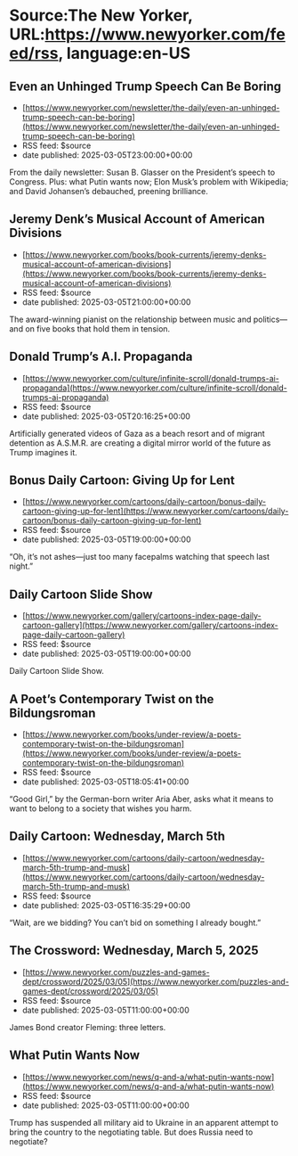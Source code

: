 # Source:The New Yorker, URL:https://www.newyorker.com/feed/rss, language:en-US

## Even an Unhinged Trump Speech Can Be Boring
 - [https://www.newyorker.com/newsletter/the-daily/even-an-unhinged-trump-speech-can-be-boring](https://www.newyorker.com/newsletter/the-daily/even-an-unhinged-trump-speech-can-be-boring)
 - RSS feed: $source
 - date published: 2025-03-05T23:00:00+00:00

From the daily newsletter: Susan B. Glasser on the President’s speech to Congress. Plus: what Putin wants now; Elon Musk’s problem with Wikipedia; and David Johansen’s debauched, preening brilliance.

## Jeremy Denk’s Musical Account of American Divisions
 - [https://www.newyorker.com/books/book-currents/jeremy-denks-musical-account-of-american-divisions](https://www.newyorker.com/books/book-currents/jeremy-denks-musical-account-of-american-divisions)
 - RSS feed: $source
 - date published: 2025-03-05T21:00:00+00:00

The award-winning pianist on the relationship between music and politics—and on five books that hold them in tension.

## Donald Trump’s A.I. Propaganda
 - [https://www.newyorker.com/culture/infinite-scroll/donald-trumps-ai-propaganda](https://www.newyorker.com/culture/infinite-scroll/donald-trumps-ai-propaganda)
 - RSS feed: $source
 - date published: 2025-03-05T20:16:25+00:00

Artificially generated videos of Gaza as a beach resort and of migrant detention as A.S.M.R. are creating a digital mirror world of the future as Trump imagines it.

## Bonus Daily Cartoon: Giving Up for Lent
 - [https://www.newyorker.com/cartoons/daily-cartoon/bonus-daily-cartoon-giving-up-for-lent](https://www.newyorker.com/cartoons/daily-cartoon/bonus-daily-cartoon-giving-up-for-lent)
 - RSS feed: $source
 - date published: 2025-03-05T19:00:00+00:00

“Oh, it’s not ashes—just too many facepalms watching that speech last night.”

## Daily Cartoon Slide Show
 - [https://www.newyorker.com/gallery/cartoons-index-page-daily-cartoon-gallery](https://www.newyorker.com/gallery/cartoons-index-page-daily-cartoon-gallery)
 - RSS feed: $source
 - date published: 2025-03-05T19:00:00+00:00

Daily Cartoon Slide Show.

## A Poet’s Contemporary Twist on the Bildungsroman
 - [https://www.newyorker.com/books/under-review/a-poets-contemporary-twist-on-the-bildungsroman](https://www.newyorker.com/books/under-review/a-poets-contemporary-twist-on-the-bildungsroman)
 - RSS feed: $source
 - date published: 2025-03-05T18:05:41+00:00

“Good Girl,” by the German-born writer Aria Aber, asks what it means to want to belong to a society that wishes you harm.

## Daily Cartoon: Wednesday, March 5th
 - [https://www.newyorker.com/cartoons/daily-cartoon/wednesday-march-5th-trump-and-musk](https://www.newyorker.com/cartoons/daily-cartoon/wednesday-march-5th-trump-and-musk)
 - RSS feed: $source
 - date published: 2025-03-05T16:35:29+00:00

“Wait, are we bidding? You can’t bid on something I already bought.”

## The Crossword: Wednesday, March 5, 2025
 - [https://www.newyorker.com/puzzles-and-games-dept/crossword/2025/03/05](https://www.newyorker.com/puzzles-and-games-dept/crossword/2025/03/05)
 - RSS feed: $source
 - date published: 2025-03-05T11:00:00+00:00

James Bond creator Fleming: three letters.

## What Putin Wants Now
 - [https://www.newyorker.com/news/q-and-a/what-putin-wants-now](https://www.newyorker.com/news/q-and-a/what-putin-wants-now)
 - RSS feed: $source
 - date published: 2025-03-05T11:00:00+00:00

Trump has suspended all military aid to Ukraine in an apparent attempt to bring the country to the negotiating table. But does Russia need to negotiate?

